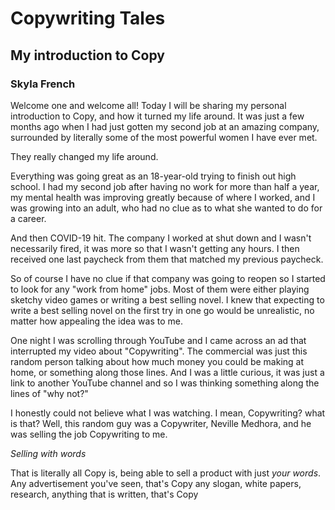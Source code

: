 # Copywriting Tales
## My introduction to Copy
### Skyla French

Welcome one and welcome all! Today I will be sharing my personal introduction to Copy, and how it turned my life around. It was just a few months ago when I had just gotten my second job at an amazing company, surrounded by literally some of the most powerful women I have ever met.

They really changed my life around.

Everything was going great as an 18-year-old trying to finish out high school. I had my second job after having no work for more than half a year, my mental health was improving greatly because of where I worked, and I was growing into an adult, who had no clue as to what she wanted to do for a career.

And then COVID-19 hit. The company I worked at shut down and I wasn't necessarily fired, it was more so that I wasn't getting any hours. I then received one last paycheck from them that matched my previous paycheck.

So of course I have no clue if that company was going to reopen so I started to look for any "work from home" jobs. Most of them were either playing sketchy video games or writing a best selling novel. I knew that expecting to write a best selling novel on the first try in one go would be unrealistic, no matter how appealing the idea was to me.

One night I was scrolling through YouTube and I came across an ad that interrupted my video about "Copywriting". The commercial was just this random person talking about how much money you could be making at home, or something along those lines. And I was a little curious, it was just a link to another YouTube channel and so I was thinking something along the lines of "why not?"

I honestly could not believe what I was watching. I mean, Copywriting? what is that? Well, this random guy was a Copywriter, Neville Medhora, and he was selling the job Copywriting to me.

_Selling with words_

That is literally all Copy is, being able to sell a product with just _your words_.
Any advertisement you've seen, that's Copy any slogan, white papers, research, anything that is written, that's Copy
